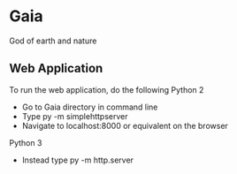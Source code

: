 # Gaia
God of earth and nature

## Web Application
To run the web application, do the following
Python 2
- Go to Gaia directory in command line
- Type py -m simplehttpserver
- Navigate to localhost:8000 or equivalent on the browser

Python 3
- Instead type py -m http.server
